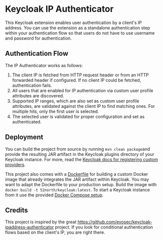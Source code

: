 # Keycloak IP Authenticator
This Keycloak extension enables user authentication by a client's IP address. You can use the extension as a 
standalone authentication step within your authentication flow so that users do not have to use username and 
password for authentication.

## Authentication Flow
The IP Authenticator works as follows:
1. The client IP is fetched from HTTP request header or from an HTTP forwarded header if configured. If no client IP
could be fetched, authentication fails.
2. All users that are enabled for IP authentication via custom user profile attributes are discovered.
3. Supported IP ranges, which are also set as custom user profile attributes, are validated against the client IP to 
find matching ones. For multiple hits, only the first user is selected.
4. The selected user is validated for proper configuration and set as authenticated.

## Deployment
You can build the project from source by running `mvn clean package`and provide the resulting JAR artifact in
the Keycloak plugins directory of your Keycloak instance. For more, read the [Keycloak docs for registering
custom providers](https://www.keycloak.org/docs/latest/server_development/index.html#registering-provider-implementations).

This project also comes with a [Dockerfile](./Dockerfile) for building a custom Docker image that already integrates
the JAR artifact within Keycloak. You may want to adapt the Dockerfile to your production setup. Build the image with
`docker build -t 52north/keycloak:latest`. To start a Keycloak instance from it use the provided
[Docker Compose setup](./docker/docker-compose.yml). 

## Credits
This project is inspired by the great https://github.com/evosec/keycloak-ipaddress-authenticator project. If you look
for conditional authentication flows based on the client's IP, you are right there.